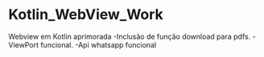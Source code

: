 # Kotlin_WebView_Work
Webview em Kotlin aprimorada
-Inclusão de função download para pdfs.
-ViewPort funcional.
-Api whatsapp funcional
